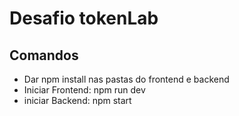 # Desafio tokenLab

## Comandos
* Dar npm install nas pastas do frontend e backend
* Iniciar Frontend: npm run dev
* iniciar Backend: npm start